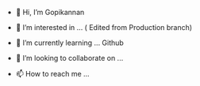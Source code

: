 - 👋 Hi, I’m Gopikannan

- 👀 I’m interested in ... ( Edited from Production branch)



- 🌱 I’m currently learning ... Github
- 💞️ I’m looking to collaborate on ...
- 📫 How to reach me ...

<!---
gkbitsgit/gkbitsgit is a ✨ special ✨ repository because its `README.md` (this file) appears on your GitHub profile.
You can click the Preview link to take a look at your changes.
--->
